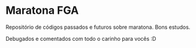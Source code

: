 # Maratona FGA
Repositório de códigos passados e futuros sobre maratona. Bons estudos.

Debugados e comentados com todo o carinho para vocês :D
